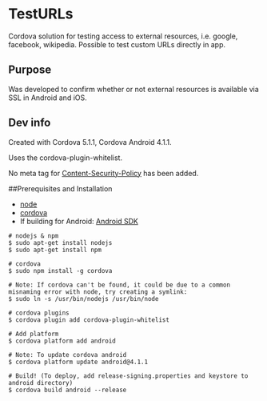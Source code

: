# TestURLs
Cordova solution for testing access to external resources, i.e. google, facebook, wikipedia. Possible to test custom URLs directly in app.

## Purpose
Was developed to confirm whether or not external resources is available via SSL in Android and iOS.

## Dev info
Created with Cordova 5.1.1, Cordova Android 4.1.1.

Uses the cordova-plugin-whitelist.

No meta tag for [Content-Security-Policy](http://content-security-policy.com) has been added.

##Prerequisites and Installation
 - [node](http://nodejs.org/)
 - [cordova](http://cordova.io/)
 - If building for Android: [Android SDK](https://developer.android.com/sdk/installing/index.html?pkg=studio)
```
# nodejs & npm
$ sudo apt-get install nodejs
$ sudo apt-get install npm

# cordova
$ sudo npm install -g cordova

# Note: If cordova can't be found, it could be due to a common misnaming error with node, try creating a symlink:
$ sudo ln -s /usr/bin/nodejs /usr/bin/node

# cordova plugins
$ cordova plugin add cordova-plugin-whitelist

# Add platform
$ cordova platform add android

# Note: To update cordova android
$ cordova platform update android@4.1.1

# Build! (To deploy, add release-signing.properties and keystore to android directory)
$ cordova build android --release
```

